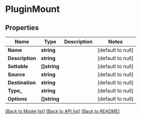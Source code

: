# PluginMount

## Properties
Name | Type | Description | Notes
------------ | ------------- | ------------- | -------------
**Name** | **string** |  | [default to null]
**Description** | **string** |  | [default to null]
**Settable** | **[]string** |  | [default to null]
**Source** | **string** |  | [default to null]
**Destination** | **string** |  | [default to null]
**Type_** | **string** |  | [default to null]
**Options** | **[]string** |  | [default to null]

[[Back to Model list]](../README.md#documentation-for-models) [[Back to API list]](../README.md#documentation-for-api-endpoints) [[Back to README]](../README.md)


